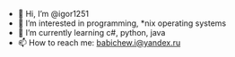 - 👋 Hi, I’m @igor1251
- 👀 I’m interested in programming, *nix operating systems
- 🌱 I’m currently learning c#, python, java
- 📫 How to reach me: babichew.i@yandex.ru

<!---
igor1251/igor1251 is a ✨ special ✨ repository because its `README.md` (this file) appears on your GitHub profile.
You can click the Preview link to take a look at your changes.
--->

